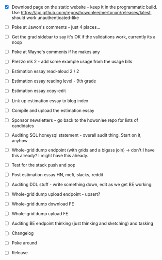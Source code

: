 - [x] Download page on the static website - keep it in the programmatic build. Use https://api.github.com/repos/howonlee/mertonon/releases/latest, should work unauthenticated-like
- [ ] Poke at Jawon's comments - just 4 places...
- [ ] Get the grad sidebar to say it's OK if the validations work, currently its a noop
- [ ] Poke at Wayne's comments if he makes any

- [ ] Prezzo mk 2 - add some example usage from the usage bits
- [ ] Estimation essay read-aloud 2 / 2
- [ ] Estimation essay reading level - 9th grade
- [ ] Estimation essay copy-edit
- [ ] Link up estimation essay to blog index
- [ ] Compile and upload the estimation essay

- [ ] Sponsor newsletters - go back to the howonlee repo for lists of candidates
- [ ] Auditing SQL honeysql statement - overall audit thing. Start on it, anyhow
- [ ] Whole-grid dump endpoint (with grids and a bigass join) -> don't I have this already? I might have this already.
- [ ] Test for the stack push and pop

- [ ] Post estimation essay HN, mefi, slacks, reddit
- [ ] Auditing DDL stuff - write something down, edit as we get BE working
- [ ] Whole-grid dump upload endpoint - upsert?

- [ ] Whole-grid dump download FE
- [ ] Whole-grid dump upload FE

- [ ] Auditing BE endpoint thinking (just thinking and sketching) and tasking
- [ ] Changelog
- [ ] Poke around
- [ ] Release
